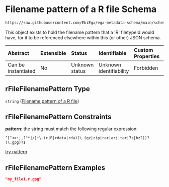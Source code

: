 # Filename pattern of a R file Schema

```txt
https://raw.githubusercontent.com/EbiEga/ega-metadata-schema/main/schemas/EGA.common-definitions.json#/definitions/rFileFilenamePattern
```

This object exists to hold the filename pattern that a 'R' filetypeId would have, for it to be referenced elsewhere within this (or other) JSON schema.

| Abstract            | Extensible | Status         | Identifiable            | Custom Properties | Additional Properties | Access Restrictions | Defined In                                                                                           |
| :------------------ | :--------- | :------------- | :---------------------- | :---------------- | :-------------------- | :------------------ | :--------------------------------------------------------------------------------------------------- |
| Can be instantiated | No         | Unknown status | Unknown identifiability | Forbidden         | Allowed               | none                | [EGA.common-definitions.json\*](../../../schemas/EGA.common-definitions.json "open original schema") |

## rFileFilenamePattern Type

`string` ([Filename pattern of a R file](ega-12-definitions-filename-pattern-of-a-r-file.md))

## rFileFilenamePattern Constraints

**pattern**: the string must match the following regular expression:&#x20;

```regexp
^[^<>:;,?"*|/]+\.(r|R|rdata|rda)(\.(gz|zip|rar|arj|tar|7z|bz2))?(\.gpg)?$
```

[try pattern](https://regexr.com/?expression=%5E%5B%5E%3C%3E%3A%3B%2C%3F%22*%7C%2F%5D%2B%5C.\(r%7CR%7Crdata%7Crda\)\(%5C.\(gz%7Czip%7Crar%7Carj%7Ctar%7C7z%7Cbz2\)\)%3F\(%5C.gpg\)%3F%24 "try regular expression with regexr.com")

## rFileFilenamePattern Examples

```json
"my_file1.r.gpg"
```
